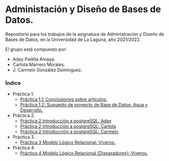 # Administación y Diseño de Bases de Datos.
Repositorio para los trabajos de la asignatura de Administración y Diseño de Bases de Datos, en la Universidad de La Laguna, año 2021/2022.

El grupo está compuesto por:
 - Aday Padilla Amaya.
 - Carlota Marrero Morales.
 - J. Carmelo González Domínguez.


### Índice
 - Práctica 1.
     - [Práctica 1.1: Conclusiones sobre artículos.](./pr1/pr1.1/README.md)
     - [Práctica 1.2: Supuesto de proyecto de Base de Datos: Agua y Desarrollo.](./pr1/pr1.2/README.md)
 - Práctica 2. 
     - [Práctica 2 Introducción a postgreSQL: Aday](./pr2/pr2.aday/README.md)
     - [Práctica 2 Introducción a postgreSQL: Carlota](./pr2/pr2.carlota/README.md)
     - [Práctica 2 Introducción a postgreSQL: Carmelo](./pr2/pr2.carmelo/README.md)
 - Práctica 3. 
     - [Práctica 3 Modelo Lógico Relacional: Viveros.](./pr3/README.md)
 - Práctica 4. 
     - [Práctica 4 Modelo Lógico Relacional (Disparadores): Viveros.](./pr4/README.md)
 
